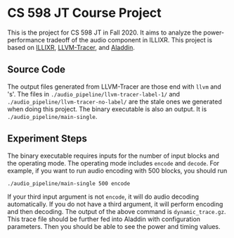 # CS 598 JT Course Project
This is the project for CS 598 JT in Fall 2020. It aims to analyze the power-performance tradeoff of the audio component in ILLIXR.
This project is based on [ILLIXR](https://github.com/ILLIXR/ILLIXR), [LLVM-Tracer](https://github.com/harvard-acc/LLVM-Tracer), and [Aladdin](https://github.com/harvard-acc/ALADDIN).
## Source Code
The output files generated from LLVM-Tracer are those end with `llvm` and 's'. The files in `./audio_pipeline/llvm-tracer-label-1/` and `./audio_pipeline/llvm-tracer-no-label/` are the stale ones we generated when doing this project.
The binary executable is also an output. It is `./audio_pipeline/main-single`.
## Experiment Steps
The binary executable requires inputs for the number of input blocks and the operating mode. The operating mode includes `encode` and `decode`. For example, if you want to run audio encoding with 500 blocks, you should run
```
./audio_pipeline/main-single 500 encode
```
If your third input argument is not `encode`, it will do audio decoding automatically. If you do not have a third argument, it will perform encoding and then decoding.
The output of the above command is `dynamic_trace.gz`. This trace file should be further fed into Aladdin with configuration parameters. Then you should be able to see the power and timing values.
